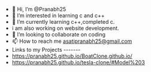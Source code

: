 - 👋 Hi, I’m @Pranabh25
- 👀 I’m interested in learning c and c++
- 🌱 I’m currently learning c++,completed c.
- i am also working on website development.
- 💞️ I’m looking to collaborate on coding
- 📫 How to reach me asatipranabh25@gmail.com
- Links to my Projects -------
- https://pranabh25.github.io/BoatClone.github.io/
- https://pranabh25.github.io/tesla-clone/#Model%203
<!---
Pranabh25/Pranabh25 is a ✨ special ✨ repository because its `README.md` (this file) appears on your GitHub profile.
You can click the Preview link to take a look at your changes.
--->
